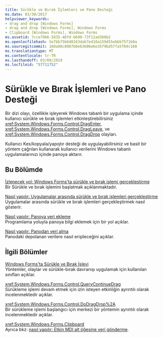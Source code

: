 ```yaml
---
title: Sürükle ve Bırak İşlemleri ve Pano Desteği
ms.date: 03/30/2017
helpviewer_keywords:
- drag and drop [Windows Forms]
- drag and drop [Windows Forms], Windows Forms
- Clipboard [Windows Forms], Windows Forms
ms.assetid: 7cce79b6-5835-46fd-b690-73f12ad368b2
ms.openlocfilehash: 5e7bb75b648163dab7e410a159d55ebbb75f1b0a
ms.sourcegitcommit: 160a88c8087b0e63606e6e35f9bd57fa5f69c168
ms.translationtype: MT
ms.contentlocale: tr-TR
ms.lasthandoff: 03/09/2019
ms.locfileid: "57711752"
---
```

# <a name="drag-and-drop-operations-and-clipboard-support"></a>Sürükle ve Bırak İşlemleri ve Pano Desteği
Bir dizi olayı, özellikle işleyerek Windows tabanlı bir uygulama içinde kullanıcı sürükle ve bırak işlemleri etkinleştirebilirsiniz <xref:System.Windows.Forms.Control.DragEnter>, <xref:System.Windows.Forms.Control.DragLeave>, ve <xref:System.Windows.Forms.Control.DragDrop> olayları.  
  
 Kullanıcı Kes/kopyala/yapıştır desteği de uygulayabilirsiniz ve basit bir yöntem çağrıları kullanarak kullanıcı verilerini Windows tabanlı uygulamalarınızı içinde panoya aktarır.  
  
## <a name="in-this-section"></a>Bu Bölümde  
 [İzlenecek yol: Windows Forms'ta sürükle ve bırak işlemi gerçekleştirme](walkthrough-performing-a-drag-and-drop-operation-in-windows-forms.md)  
 Bir Sürükle ve bırak işlemini başlatmak açıklanmaktadır.  
  
 [Nasıl yapılır: Uygulamalar arasında sürükle ve bırak işlemleri gerçekleştirme](how-to-perform-drag-and-drop-operations-between-applications.md)  
 Uygulamalar arasında sürükle ve bırak işlemleri gerçekleştirmek nasıl gösterir.  
  
 [Nasıl yapılır: Panoya veri ekleme](how-to-add-data-to-the-clipboard.md)  
 Programlama yoluyla panoya bilgi eklemek için bir yol açıklar.  
  
 [Nasıl yapılır: Panodan veri alma](how-to-retrieve-data-from-the-clipboard.md)  
 Panodaki depolanan verilere nasıl erişileceğini açıklar.  
  
## <a name="related-sections"></a>İlgili Bölümler  
 [Windows Forms'ta Sürükle ve Bırak İşlevi](../drag-and-drop-functionality-in-windows-forms.md)  
 Yöntemler, olaylar ve sürükle-bırak davranışı uygulamak için kullanılan sınıfları açıklar.  
  
 <xref:System.Windows.Forms.Control.QueryContinueDrag>  
 Sürükleme işlemi devam etmek için izin isteyen etkinliğin ayrıntılı olarak incelenmektedir açıklar.  
  
 <xref:System.Windows.Forms.Control.DoDragDrop%2A>  
 Bir sürükleme işlemi başlangıcı için merkezi bir yöntemin ayrıntılı olarak incelenmektedir açıklar.  
  
 <xref:System.Windows.Forms.Clipboard>  
 Ayrıca bkz: [nasıl yapılır: Etkin MDI alt öğesine veri gönderme](how-to-send-data-to-the-active-mdi-child.md).
